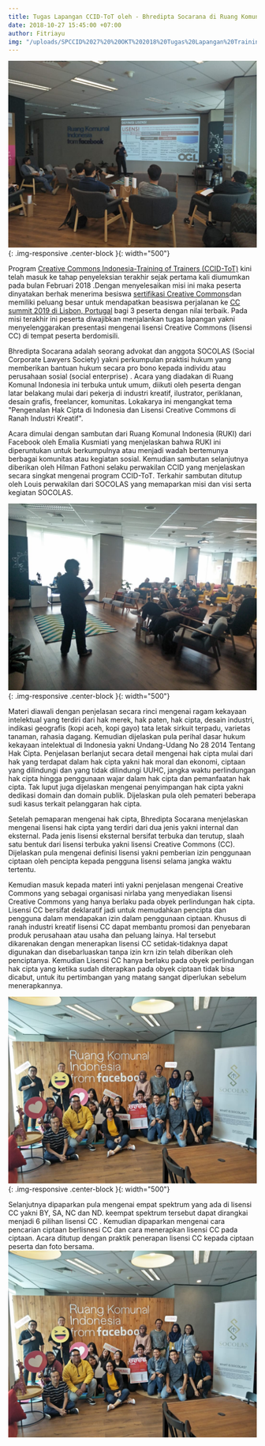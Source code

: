```yaml
---
title: Tugas Lapangan CCID-ToT oleh - Bhredipta Socarana di Ruang Komunal Indonesia
date: 2018-10-27 15:45:00 +07:00
author: Fitriayu
img: "/uploads/SPCCID%2027%20%20OKT%202018%20Tugas%20Lapangan%20Training%20of%20Trainers%20Creative%20Commons%20Indonesia%20-%20Bhredipta%20Socarana%20-%20HF.jpeg"
---
```


![SPCCID 27  OKT 2018 Tugas Lapangan Training of Trainers Creative Commons Indonesia - Bhredipta Socarana.jpeg](/uploads/SPCCID%2027%20%20OKT%202018%20Tugas%20Lapangan%20Training%20of%20Trainers%20Creative%20Commons%20Indonesia%20-%20Bhredipta%20Socarana.jpeg){: .img-responsive .center-block }{: width="500"}

Program [Creative Commons Indonesia-Training of Trainers (CCID-ToT)](http://creativecommons.or.id/sertifikasi-perwakilan-ccid-training-of-trainers-creative-commons-indonesia/tentang-training-of-trainers-creative-commons-indonesia/) kini telah masuk ke tahap penyeleksian terakhir sejak pertama kali diumumkan pada bulan Februari 2018 .Dengan menyelesaikan misi ini maka peserta dinyatakan berhak menerima besiswa [sertifikasi Creative Commons](http://creativecommons.or.id/2018/02/cc-certificates-saatnya-menjadi-ahli-lisensi-cc-bersertifikat/)dan memiliki peluang besar untuk mendapatkan beasiswa perjalanan ke [CC summit 2019 di Lisbon, Portugal](https://summit.creativecommons.org/) bagi 3 peserta dengan nilai terbaik. Pada misi terakhir ini peserta diwajibkan menjalankan tugas lapangan yakni menyelenggarakan presentasi mengenai lisensi Creative Commons (lisensi CC) di tempat peserta berdomisili.

Bhredipta Socarana adalah seorang advokat dan anggota SOCOLAS (Social Corporate Lawyers Society) yakni perkumpulan praktisi hukum yang memberikan bantuan hukum secara pro bono kepada individu atau perusahaan sosial (social enterprise) . Acara yang diadakan di Ruang Komunal Indonesia ini terbuka untuk umum, diikuti oleh peserta dengan latar belakang mulai dari pekerja di industri kreatif, ilustrator, periklanan, desain grafis, freelancer, komunitas.  Lokakarya ini mengangkat tema "Pengenalan Hak Cipta di Indonesia dan Lisensi Creative Commons di Ranah Industri Kreatif".

Acara dimulai dengan sambutan dari Ruang Komunal Indonesia (RUKI) dari Facebook oleh Emalia Kusmiati yang menjelaskan bahwa RUKI ini diperuntukan untuk berkumpulnya atau menjadi wadah bertemunya berbagai komunitas atau kegiatan sosial. Kemudian sambutan selanjutnya diberikan oleh Hilman Fathoni selaku perwakilan CCID yang menjelaskan secara singkat mengenai program CCID-ToT. Terkahir sambutan ditutup oleh Louis perwakilan dari SOCOLAS yang memaparkan misi dan visi serta kegiatan SOCOLAS. 

![SPCCID 27  OKT 2018 Tugas Lapangan Training of Trainers Creative Commons Indonesia - Bhredipta Socarana 2.jpeg](/uploads/SPCCID%2027%20%20OKT%202018%20Tugas%20Lapangan%20Training%20of%20Trainers%20Creative%20Commons%20Indonesia%20-%20Bhredipta%20Socarana%202.jpeg){: .img-responsive .center-block }{: width="500"}

Materi diawali dengan penjelasan secara rinci mengenai ragam kekayaan intelektual yang terdiri dari hak merek, hak paten, hak cipta, desain industri, indikasi geografis (kopi aceh, kopi gayo) tata letak sirkuit terpadu, varietas tanaman, rahasia dagang. Kemudian dijelaskan pula perihal dasar hukum kekayaan intelektual di Indonesia yakni  Undang-Udang No 28 2014 Tentang Hak Cipta.  Penjelasan berlanjut secara detail mengenai hak cipta mulai dari hak yang terdapat dalam hak cipta yakni hak moral dan ekonomi, ciptaan yang dilindungi dan yang tidak dilindungi UUHC, jangka waktu perlindungan hak cipta hingga penggunaan wajar dalam hak cipta dan pemanfaatan hak cipta. Tak luput juga dijelaskan mengenai penyimpangan hak cipta yakni dedikasi domain dan domain publik. Dijelaskan pula oleh pemateri  beberapa sudi kasus terkait pelanggaran hak cipta. 

Setelah pemaparan mengenai hak cipta, Bhredipta Socarana menjelaskan mengenai lisensi hak cipta yang terdiri dari dua jenis yakni internal dan eksternal. Pada jenis lisensi eksternal bersifat terbuka dan terutup, slaah satu bentuk dari lisensi terbuka yakni lisensi Creative Commons (CC). Dijelaskan pula mengenai definisi lisensi yakni pemberian izin penggunaan ciptaan oleh pencipta kepada pengguna lisensi selama jangka waktu tertentu. 

Kemudian masuk kepada materi inti yakni penjelasan mengenai Creative Commons yang sebagai organisasi nirlaba yang menyediakan lisensi Creative Commons yang hanya berlaku pada obyek perlindungan hak cipta. Lisensi  CC bersifat deklaratif jadi untuk memudahkan pencipta dan pengguna dalam mendapakan izin dalam penggunaan ciptaan. Khusus di ranah industri kreatif lisensi CC dapat  membantu promosi dan penyebaran produk perusahaan atau usaha dan peluang lainya. Hal tersebut dikarenakan dengan menerapkan lisensi CC setidak-tidaknya dapat digunakan dan disebarluaskan tanpa izin krn izin telah diberikan oleh penciptanya. Kemudian Lisensi CC hanya berlaku pada obyek perlindungan hak cipta yang ketika sudah diterapkan pada obyek ciptaan tidak bisa dicabut, untuk itu  pertimbangan yang matang sangat diperlukan sebelum menerapkannya.

![SPCCID 27  OKT 2018 Tugas Lapangan Training of Trainers Creative Commons Indonesia - Bhredipta Socarana - HF.jpeg](/uploads/SPCCID%2027%20%20OKT%202018%20Tugas%20Lapangan%20Training%20of%20Trainers%20Creative%20Commons%20Indonesia%20-%20Bhredipta%20Socarana%20-%20HF.jpeg){: .img-responsive .center-block }{: width="500"}

Selanjutnya dipaparkan pula mengenai empat spektrum yang ada di lisensi CC yakni BY, SA, NC dan ND. keempat spektrum tersebut dapat dirangkai menjadi 6 pilihan lisensi CC . Kemudian dipaparkan mengenai cara pencarian ciptaan berlisnesi CC dan cara menerapkan lisensi CC pada ciptaan. Acara ditutup dengan praktik penerapan lisensi CC kepada ciptaan peserta dan foto bersama.![SPCCID 27  OKT 2018 Tugas Lapangan Training of Trainers Creative Commons Indonesia - Bhredipta Socarana - HF.jpeg](/uploads/SPCCID%2027%20%20OKT%202018%20Tugas%20Lapangan%20Training%20of%20Trainers%20Creative%20Commons%20Indonesia%20-%20Bhredipta%20Socarana%20-%20HF.jpeg)